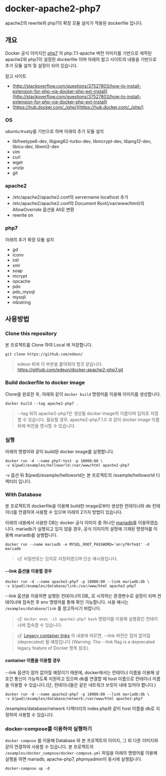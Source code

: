 # docker-apache2-php7

apache2의 rewrite와 php7의 확장 모듈 설치가 적용된 dockerfile 입니다.

## 개요
Docker 공식 이미지인 [php7](https://hub.docker.com/_/php/) 의 php:7.1-apache 버전 이미지를 기반으로 제작된 apache2와 php7이 설정된 dockerfile 이며 아래의 참고 사이트의 내용을 기반으로 추가 모듈 설치 및 설정이 되어 있습니다.

참고 사이트
- [http://stackoverflow.com/questions/37527803/how-to-install-extension-for-php-via-docker-php-ext-install](http://stackoverflow.com/questions/37527803/how-to-install-extension-for-php-via-docker-php-ext-install)
- [https://hub.docker.com/_/php/](https://hub.docker.com/_/php/)

### OS
ubuntu:trusty를 기반으로 하며 아래의 추가 모듈 설치
- libfreetype6-dev, libjpeg62-turbo-dev, libmcrypt-dev, libpng12-dev, libicu-dev, libxml2-dev
- vim
- curl
- wget
- unzip
- git


### apache2
- /etc/apache2/apache2.conf의 servername localhost 추가
- /etc/apache2/apache2.conf의 Document Root(/var/www/html)의 AllowOverride 옵션을 All로 변환
- rewrite on

### php7
아래의 추가 확장 모듈 설치
- gd
- iconv
- intl
- xml
- soap
- mcrypt
- opcache
- pdo 
- pdo_mysql 
- mysqli 
- mbstring



## 사용방법

### Clone this repository

본 프로젝트를 Clone 하여 Local 에 저장합니다.

```
git clone https://github.com/edeun/
```
> edeun 뒤에 이 부분을 붙여줘야 할것 같습니다. https://github.com/edeun/docker-apache2-php7.git

### Build dockerfile to docker image

Clone을 완료한 후, 아래와 같이 `docker build` 명령어를 이용해 이미지를 생성합니다.

```
docker build --tag apache2-php7 .
```
> --tag 뒤의 apache2-php7은 생성될 docker image의 이름이며 임의로 지정할 수 있습니다. 필요할 경우, apache2-php7:1.0 과 같이 docker image 이름 뒤에 버전을 명시할 수 있습니다.

### 실행

아래의 명령어와 같이 build된 docker image를 실행합니다.

```
docker run -d --name php7-test -p 10000:80 \
-v $(pwd)/examples/helloworld:/var/www/html apache2-php7 
```

-v 옵션 뒤 $(pwd)/example/helloworld는 본 프로젝트의 /example/helloworld 디렉터리 입니다. 

### With Database

본 프로젝트의 dockerfile을 이용해 build한 image로부터 생성한 컨테이너와 db 컨테이너를 연결하여 사용할 수 있으며 아래의 2가지 방법이 있습니다. 

아래의 내용에서 사용한 DB는 docker 공식 이미지 중 하나인 [mariadb](https://hub.docker.com/_/mariadb/)를 이용하였습니다. mariadb가 실행되고 있지 않을 경우, 공식 이미지의 설명에 기재된 명령어를 이용해 mariadb를 실행합니다.

```
docker run --name mariadb -e MYSQL_ROOT_PASSWORD='on!yf0rTe$t' -d mariadb
```

> *cf.* 비밀번호는 임의로 지정하였으며 단순 예시용입니다.

#### --link 옵션을 이용할 경우

```
docker run -d --name apache2-php7 -p 10000:80 --link mariadb:db \
-v $(pwd)/examples/database/link:/var/www/html apache2-php7
```

--link 옵션을 이용하면 실행된 컨테이너의 DB_ 로 시작하는 환경변수로 설정이 되며 컨테이너에 접속한 후 env 명령어를 통해 확인 가능합니다. 사용 예시는 `/examples/database/link` 를 참고하시기 바랍니다.

> *cf.* `docker exec -it apache2-php7 bash` 명령어를 이용해 실행중인 컨테이너에 접속할 수 있습니다. 

> *cf.* [Legacy container links](https://docs.docker.com/engine/userguide/networking/default_network/dockerlinks/) 의 내용에 따르면,  --link 버전은 점차 없어질(deprecated) 될 예정입니다 (Warning: The --link flag is a deprecated legacy feature of Docker 항목 참조).

#### container 이름을 이용할 경우 
--link 옵션이 점차 없어질 예정이기 때문에, docker에서는 컨테이너 이름을 이용해 상호간 통신이 가능하도록 지원하고 있으며 db를 연결할 때 host 이름으로 컨테이너 이름을 이용할 수 있습니다.(단, 컨테이너들은 같은 네트워크 브릿지 내에 있어야 합니다.)
```
docker run -d --name apache2-php7 -p 10000:80 --link mariadb:db \
-v $(pwd)/examples/database/network:/var/www/html apache2-php7
```

/examples/database/network 디렉터리의 index.php와 같이 host 이름을 db로 지정하여 사용할 수 있습니다.

### docker-compose를 이용하여 실행하기

`docker compose` 를 이용해 Database 와 본 프로젝트의 이미지, 그 외 다른 이미지와 같이 연결하여 사용할 수 있습니다. 본 프로젝트의 `/examples/docker_compose/docker-compose.yml` 파일을 아래의 명령어를 이용해 실행을 하면 mariadb, apache-php7, phpmyadmin이 동시에 실행됩니다.

```
docker-compose up -d
```
